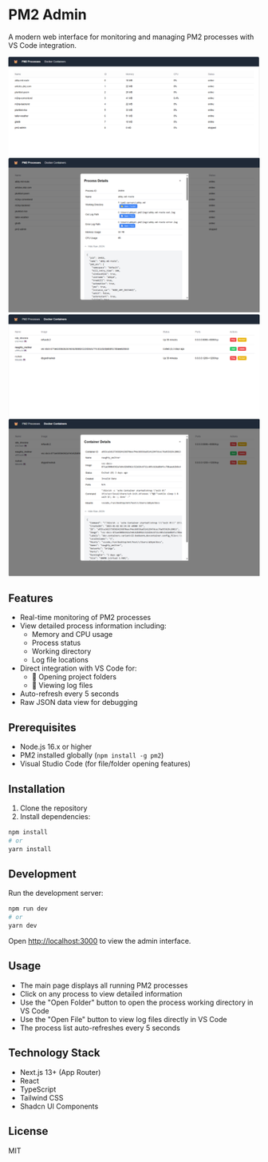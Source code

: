 # PM2 Admin

A modern web interface for monitoring and managing PM2 processes with VS Code integration.

![PM2 Admin Interface](./screenshots/1.png)
![PM2 Admin Interface](./screenshots/2.png)
![PM2 Admin Interface](./screenshots/3.png)
![PM2 Admin Interface](./screenshots/4.png)

## Features

- Real-time monitoring of PM2 processes
- View detailed process information including:
  - Memory and CPU usage
  - Process status
  - Working directory
  - Log file locations
- Direct integration with VS Code for:
  - 📁 Opening project folders
  - 📄 Viewing log files
- Auto-refresh every 5 seconds
- Raw JSON data view for debugging

## Prerequisites

- Node.js 16.x or higher
- PM2 installed globally (`npm install -g pm2`)
- Visual Studio Code (for file/folder opening features)

## Installation

1. Clone the repository
2. Install dependencies:
```bash
npm install
# or
yarn install
```

## Development

Run the development server:

```bash
npm run dev
# or
yarn dev
```

Open [http://localhost:3000](http://localhost:3000) to view the admin interface.

## Usage

- The main page displays all running PM2 processes
- Click on any process to view detailed information
- Use the "Open Folder" button to open the process working directory in VS Code
- Use the "Open File" button to view log files directly in VS Code
- The process list auto-refreshes every 5 seconds

## Technology Stack

- Next.js 13+ (App Router)
- React
- TypeScript
- Tailwind CSS
- Shadcn UI Components

## License

MIT
